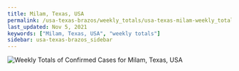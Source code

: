 ```yaml
---
title: Milam, Texas, USA
permalink: /usa-texas-brazos/weekly_totals/usa-texas-milam-weekly_totals.html
last_updated: Nov 5, 2021
keywords: ["Milam, Texas, USA", "weekly totals"]
sidebar: usa-texas-brazos_sidebar
---
```


![Weekly Totals of Confirmed Cases for Milam, Texas, USA](/covid_tracker/images/graphs/usa-texas-milam-weekly_totals_graph.png)
